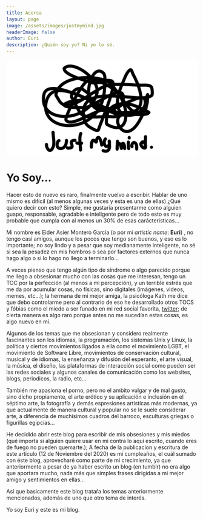 ```yaml
---
title: Acerca
layout: page
image: /assets/images/justmymind.jpg
headerImage: false
author: Euri
description: ¿Quién soy yo? Ni yo lo sé.
---
```


![](/assets/images/justmymind.png)

# Yo Soy…

Hacer esto de nuevo es raro, finalmente vuelvo a escribir.
Hablar de uno mismo es difícil (al menos algunas veces y esta es una de ellas) ¿Qué quiero decir con esto? Simple, me gustaría presentarme como alguien guapo, responsable, agradable e inteligente pero de todo esto es muy probable que cumpla con al menos un 30% de esas carácteristicas…

Mi nombre es Eider Asier Montero García (o por mi _artistic name_: **Euri**) , no tengo casi amigos, aunque los pocos que tengo son buenos, y eso es lo importante; no soy lindo y a pesar que soy medianamente inteligente, no sé si sea la pesadez en mis hombros o sea por factores externos que nunca hago algo o si lo hago no llego a terminarlo…

A veces pienso que tengo algún tipo de síndrome o algo parecido porque me llego a obsesionar mucho con las cosas que me interesan, tengo un TOC por la perfección (al menos a mi percepción), y un terrible estrés que me da por acumular cosas, no físicas, sino digitales (imágenes, videos, memes, etc...); la hermana de mi mejor amiga, la psicóloga Kath me dice que debo controlarme pero al contrario de eso he desarrollado otros TOCS y fóbias como el miedo a ser funado en mi red social favorita, [twitter](https://www.twitter.com/EuriNaiz); de cierta manera es algo raro porque antes no me sucedían estas cosas, es algo nuevo en mí.

Algunos de los temas que me obsesionan y considero realmente fascinantes son los idiomas, la programación, los sistemas Unix y Linux, la política y ciertos movimientos ligados a ella como el movimiento LGBT, el movimiento de Software Libre, movimientos de conservación cultural, musical y de idiomas, la enseñanza y difusión del esperanto, el arte visual, la música, el diseño, las plataformas de interacción social como pueden ser las redes sociales y algunos canales de comunicación como los websites, blogs, periodicos, la radio, etc…

También me apasiona el porno, pero no el ambito vulgar y de mal gusto, sino dicho propiamente, el arte erótico y su aplicación e inclusión en el séptimo arte, la fotografía y demás espresiones artistícas más modernas, ya que actualmente de manera cultural y popular no se le suele considerar arte, a diferencia de muchísimos cuadros del barroco, esculturas griegas o figurillas egipcias…

He decidido abrir este blog para escribír de mis obsesiones y mis miedos (qué importa si alguien quiere usar en mi contra lo aquí escrito, cuando eres de fuego no pueden quemarte.); A fecha de la publicacíon y escritura de este artículo (12 de Noviembre del 2020) es mi cumpleaños, el cuál sumado con éste blog, aprovecharé como parte de mi crecimiento, ya que anteriormente a pesar de ya haber escrito un blog (en tumblr) no era algo que aportara mucho, nada más que simples frases dirigidas a mi mejor amigo y sentimientos en ellas…

Así que basicamente este blog trataŕa los temas anteriormente mencionados, además de uno que otro tema de interés.

Yo soy Euri y este es mi blog.